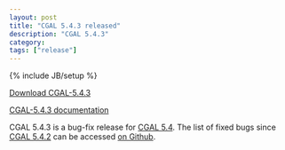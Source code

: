 ```yaml
---
layout: post
title: "CGAL 5.4.3 released"
description: "CGAL 5.4.3"
category:
tags: ["release"]
---
```

{% include JB/setup %}

<i class="bi bi-arrow-down-circle"></i>
<a href="https://github.com/CGAL/cgal/releases/tag/v5.4.3">Download CGAL-5.4.3</a>

<i class="bi bi-book"></i>
<a href="https://doc.cgal.org/5.4.3/Manual/index.html">CGAL-5.4.3 documentation</a>

<p>CGAL 5.4.3 is a bug-fix release for <a href="../../../../2022/01/31/cgal54">CGAL 5.4</a>.
The list of fixed bugs since <a href="../../../../2022/07/15/cgal5.4.2">CGAL 5.4.2</a>
can be accessed <a href="https://github.com/CGAL/cgal/issues?q=label%3AMerged_in_5.4.3+-label%3AMerged_in_5.4.2">on Github</a>.</p>
